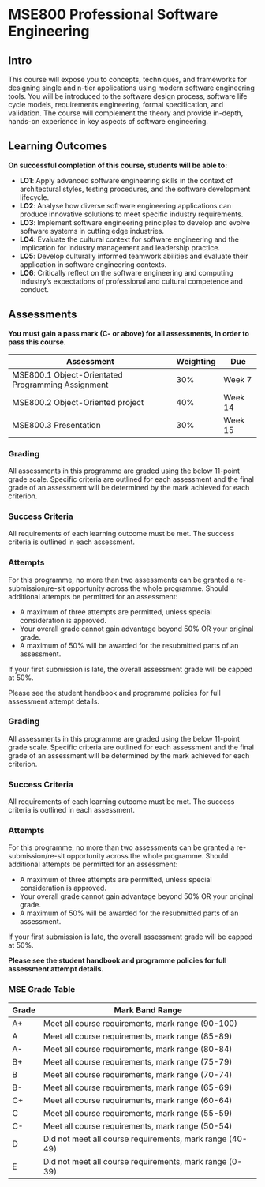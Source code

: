 # MSE800 Professional Software Engineering

## Intro
This course will expose you to concepts, techniques, and frameworks for designing single and n-tier applications using modern software engineering tools. You will be introduced to the software design process, software life cycle models, requirements engineering, formal specification, and validation. The course will complement the theory and provide in-depth, hands-on experience in key aspects of software engineering.

## Learning Outcomes
**On successful completion of this course, students will be able to:**

- **LO1**: Apply advanced software engineering skills in the context of architectural styles, testing procedures, and the software development lifecycle.
- **LO2**: Analyse how diverse software engineering applications can produce innovative solutions to meet specific industry requirements.
- **LO3**: Implement software engineering principles to develop and evolve software systems in cutting edge industries.
- **LO4**: Evaluate the cultural context for software engineering and the implication for industry management and leadership practice.
- **LO5**: Develop culturally informed teamwork abilities and evaluate their application in software engineering contexts.
- **LO6**: Critically reflect on the software engineering and computing industry’s expectations of professional and cultural competence and conduct.

## Assessments
**You must gain a pass mark (C- or above) for all assessments, in order to pass this course.**

| Assessment                            | Weighting | Due     |
|---------------------------------------|-----------|---------|
| MSE800.1 Object-Orientated Programming Assignment | 30%       | Week 7  |
| MSE800.2 Object-Oriented project       | 40%       | Week 14 |
| MSE800.3 Presentation                  | 30%       | Week 15 |

### Grading
All assessments in this programme are graded using the below 11-point grade scale. Specific criteria are outlined for each assessment and the final grade of an assessment will be determined by the mark achieved for each criterion.

### Success Criteria
All requirements of each learning outcome must be met. The success criteria is outlined in each assessment.

### Attempts
For this programme, no more than two assessments can be granted a re-submission/re-sit opportunity across the whole programme. Should additional attempts be permitted for an assessment:
- A maximum of three attempts are permitted, unless special consideration is approved.
- Your overall grade cannot gain advantage beyond 50% OR your original grade.
- A maximum of 50% will be awarded for the resubmitted parts of an assessment.

If your first submission is late, the overall assessment grade will be capped at 50%.

Please see the student handbook and programme policies for full assessment attempt details.
### Grading
All assessments in this programme are graded using the below 11-point grade scale. Specific criteria are outlined for each assessment and the final grade of an assessment will be determined by the mark achieved for each criterion.

### Success Criteria
All requirements of each learning outcome must be met. The success criteria is outlined in each assessment.

### Attempts
For this programme, no more than two assessments can be granted a re-submission/re-sit opportunity across the whole programme. Should additional attempts be permitted for an assessment:
- A maximum of three attempts are permitted, unless special consideration is approved.
- Your overall grade cannot gain advantage beyond 50% OR your original grade.
- A maximum of 50% will be awarded for the resubmitted parts of an assessment.

If your first submission is late, the overall assessment grade will be capped at 50%.

**Please see the student handbook and programme policies for full assessment attempt details.**

### MSE Grade Table

| Grade | Mark Band Range |
|-------|-----------------|
| A+    | Meet all course requirements, mark range (90-100) |
| A     | Meet all course requirements, mark range (85-89)  |
| A-    | Meet all course requirements, mark range (80-84)  |
| B+    | Meet all course requirements, mark range (75-79)  |
| B     | Meet all course requirements, mark range (70-74)  |
| B-    | Meet all course requirements, mark range (65-69)  |
| C+    | Meet all course requirements, mark range (60-64)  |
| C     | Meet all course requirements, mark range (55-59)  |
| C-    | Meet all course requirements, mark range (50-54)  |
| D     | Did not meet all course requirements, mark range (40-49) |
| E     | Did not meet all course requirements, mark range (0-39)  |